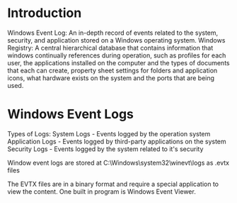# Introduction
Windows Event Log: An in-depth record of events related to the system, security, and application stored on a Windows operating system.
Windows Registry: A central hierarchical database that contains information that windows continually references during operation, such as profiles for each user, the applications installed on the computer and the types of documents that each can create, property sheet settings for folders and application icons, what hardware exists on the system and the ports that are being used.

# Windows Event Logs
Types of Logs:
	System Logs - Events logged by the operation system
	Application Logs - Events logged by third-party applications on the system
	Security Logs - Events logged by the system related to it's security

Window event logs are stored at C:\Windows\system32\winevt\logs as .evtx files

The EVTX files are in a binary format and require a special application to view the content. One built in program is Windows Event Viewer.

